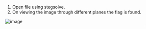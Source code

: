 1. Open file using stegsolve.
2. On viewing the image through different planes the flag is found.

 ![image](https://user-images.githubusercontent.com/85097320/182686070-1488e8ec-302b-46b3-b267-be696aa0f971.png)

